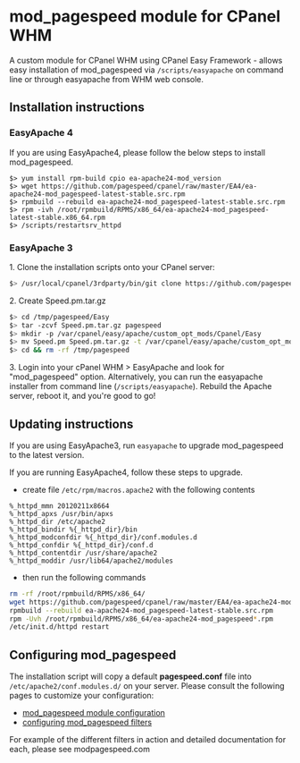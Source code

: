 # mod_pagespeed module for CPanel WHM

A custom module for CPanel WHM using CPanel Easy Framework - allows easy installation of mod_pagespeed via `/scripts/easyapache` on command line or through easyapache from WHM web console.

## Installation instructions

### EasyApache 4
If you are using EasyApache4, please follow the below steps to install mod_pagespeed.
```
$> yum install rpm-build cpio ea-apache24-mod_version
$> wget https://github.com/pagespeed/cpanel/raw/master/EA4/ea-apache24-mod_pagespeed-latest-stable.src.rpm
$> rpmbuild --rebuild ea-apache24-mod_pagespeed-latest-stable.src.rpm
$> rpm -ivh /root/rpmbuild/RPMS/x86_64/ea-apache24-mod_pagespeed-latest-stable.x86_64.rpm
$> /scripts/restartsrv_httpd
```

### EasyApache 3
1\. Clone the installation scripts onto your CPanel server:
```bash
$> /usr/local/cpanel/3rdparty/bin/git clone https://github.com/pagespeed/cpanel.git /tmp/pagespeed/
```

2\. Create Speed.pm.tar.gz
```bash
$> cd /tmp/pagespeed/Easy
$> tar -zcvf Speed.pm.tar.gz pagespeed
$> mkdir -p /var/cpanel/easy/apache/custom_opt_mods/Cpanel/Easy
$> mv Speed.pm Speed.pm.tar.gz -t /var/cpanel/easy/apache/custom_opt_mods/Cpanel/Easy/
$> cd && rm -rf /tmp/pagespeed
```

3\. Login into your cPanel WHM > EasyApache and look for "mod_pagespeed" option. Alternatively, you can run the easyapache installer from command line (`/scripts/easyapache`). Rebuild the Apache server, reboot it, and you're good to go!

## Updating instructions

If you are using EasyApache3, run `easyapache` to upgrade mod_pagespeed to the
latest version.

If you are running EasyApache4, follow these steps to upgrade.

 - create file `/etc/rpm/macros.apache2` with the following contents

 ```
 %_httpd_mmn 20120211x8664
 %_httpd_apxs /usr/bin/apxs
 %_httpd_dir /etc/apache2
 %_httpd_bindir %{_httpd_dir}/bin
 %_httpd_modconfdir %{_httpd_dir}/conf.modules.d
 %_httpd_confdir %{_httpd_dir}/conf.d
 %_httpd_contentdir /usr/share/apache2
 %_httpd_moddir /usr/lib64/apache2/modules
 ```

 - then run the following commands

 ```bash
 rm -rf /root/rpmbuild/RPMS/x86_64/
 wget https://github.com/pagespeed/cpanel/raw/master/EA4/ea-apache24-mod_pagespeed-latest-stable.src.rpm
 rpmbuild --rebuild ea-apache24-mod_pagespeed-latest-stable.src.rpm
 rpm -Uvh /root/rpmbuild/RPMS/x86_64/ea-apache24-mod_pagespeed*.rpm
 /etc/init.d/httpd restart
 ```

## Configuring mod_pagespeed

The installation script will copy a default **pagespeed.conf** file into `/etc/apache2/conf.modules.d/` on your server. Please consult the following pages to customize your configuration:

- [mod_pagespeed module configuration](https://developers.google.com/speed/docs/mod_pagespeed/configuration)
- [configuring mod_pagespeed filters](https://developers.google.com/speed/docs/mod_pagespeed/config_filters)

For example of the different filters in action and detailed documentation for each, please see modpagespeed.com
